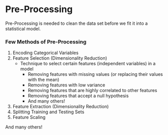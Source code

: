# Pre-Processing
Pre-Processing is needed to clean the data set before we fit it into a statistical model.

### Few Methods of Pre-Processing
1. Encoding Categorical Variables
2. Feature Selection (Dimensionality Reduction)
    * Technique to select certain features (independent variables) in a model
        * Removing features with missing values (or replacing their values with the mean)
        * Removing features with low variance
        * Removing features that are highly correlated to other features
        * Removing features that accept a null hypothesis
        * And many others!
3. Feature Extraction (Dimensionality Reduction)
4. Splitting Training and Testing Sets
5. Feature Scaling

And many others!